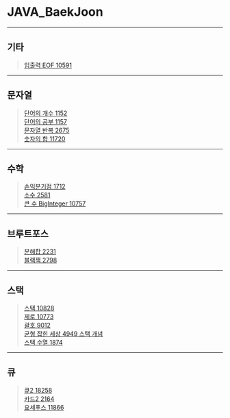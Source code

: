 # JAVA_BaekJoon

----------------------------------
## 기타
> [입출력 EOF 10591](https://github.com/OOOIOOOIO/JAVA_BaekJoon/blob/master/%EA%B8%B0%ED%83%80/%EC%9E%85%EC%B6%9C%EB%A0%A5_10591_EOF.java)
----------------------------------
## 문자열
> [단어의 개수 1152](https://github.com/OOOIOOOIO/JAVA_BaekJoon/blob/master/%EB%AC%B8%EC%9E%90%EC%97%B4/%EB%8B%A8%EC%96%B4%EC%9D%98%EA%B0%9C%EC%88%98_1152.java)    
> [단어의 공부 1157](https://github.com/OOOIOOOIO/JAVA_BaekJoon/blob/master/%EB%AC%B8%EC%9E%90%EC%97%B4/%EB%8B%A8%EC%96%B4%EC%9D%98%EA%B3%B5%EB%B6%80_1157.java)     
> [문자열 반복 2675](https://github.com/OOOIOOOIO/JAVA_BaekJoon/blob/master/%EB%AC%B8%EC%9E%90%EC%97%B4/%EB%AC%B8%EC%9E%90%EC%97%B4%EB%B0%98%EB%B3%B5_2675.java)    
> [숫자의 합 11720](https://github.com/OOOIOOOIO/JAVA_BaekJoon/blob/master/%EB%AC%B8%EC%9E%90%EC%97%B4/%EC%88%AB%EC%9E%90%EC%9D%98%ED%95%A9_11720.java)     
> 
----------------------------------
## 수학
> [손익분기점 1712](https://github.com/OOOIOOOIO/JAVA_BaekJoon/blob/master/%EC%88%98%ED%95%99/%EC%86%90%EC%9D%B5%EB%B6%84%EA%B8%B0%EC%A0%90_1712.java)     
> [소수 2581](https://github.com/OOOIOOOIO/JAVA_BaekJoon/blob/master/%EC%88%98%ED%95%99/%EC%86%8C%EC%88%98_2581.java)     
> [큰 수 BigInteger 10757](https://github.com/OOOIOOOIO/JAVA_BaekJoon/blob/master/%EC%88%98%ED%95%99/%ED%81%B0%EC%88%98_10757_BigInteger.java)      
----------------------------------
## 브루트포스
> [분해합 2231](https://github.com/OOOIOOOIO/JAVA_BaekJoon/blob/master/%EB%B8%8C%EB%A3%A8%ED%8A%B8%ED%8F%AC%EC%8A%A4/%EB%B6%84%ED%95%B4%ED%95%A9_2231.java)     
> [블랙잭 2798](https://github.com/OOOIOOOIO/JAVA_BaekJoon/blob/master/%EB%B8%8C%EB%A3%A8%ED%8A%B8%ED%8F%AC%EC%8A%A4/%EB%B8%94%EB%9E%99%EC%9E%AD_2798.java)     
> 
---------------------------------
## 스택
> [스택 10828](https://github.com/OOOIOOOIO/JAVA_BaekJoon/blob/master/%EC%8A%A4%ED%83%9D/%EC%8A%A4%ED%83%9D_10828.java)     
> [제로 10773](https://github.com/OOOIOOOIO/JAVA_BaekJoon/blob/master/%EC%8A%A4%ED%83%9D/%EC%A0%9C%EB%A1%9C_10773.java)     
> [괄호 9012](https://github.com/OOOIOOOIO/JAVA_BaekJoon/blob/master/%EC%8A%A4%ED%83%9D/%EA%B4%84%ED%98%B8_9012.java)     
> [균형 잡힌 세상 4949 스택 개념](https://github.com/OOOIOOOIO/JAVA_BaekJoon/blob/master/%EC%8A%A4%ED%83%9D/%EA%B7%A0%ED%98%95%EC%9E%A1%ED%9E%8C%EC%84%B8%EC%83%81_4949.java)     
> [스택 수열 1874](https://github.com/OOOIOOOIO/JAVA_BaekJoon/blob/master/%EC%8A%A4%ED%83%9D/%EC%8A%A4%ED%83%9D%EC%88%98%EC%97%B4_1874.java)    
> 
--------------------------------
## 큐
> [큐2 18258](https://github.com/OOOIOOOIO/JAVA_BaekJoon/blob/master/%ED%81%90/%ED%81%902_18258.java)    
> [카드2 2164](https://github.com/OOOIOOOIO/JAVA_BaekJoon/blob/master/%ED%81%90/%EC%B9%B4%EB%93%9C2_2164_.java)     
> [요세푸스 11866](https://github.com/OOOIOOOIO/JAVA_BaekJoon/blob/master/%ED%81%90/%EC%9A%94%EC%84%B8%ED%91%B8%EC%8A%A4_11866.java)     
